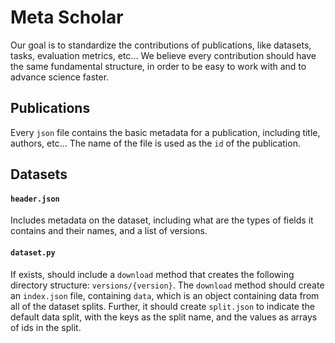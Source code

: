 # Meta Scholar

Our goal is to standardize the contributions of publications, like datasets, tasks, evaluation metrics, etc...
We believe every contribution should have the same fundamental structure, in order to be easy to work with and to advance science faster.

## Publications
Every `json` file contains the basic metadata for a publication, including title, authors, etc... The name of the file is used as the `id` of the publication.

## Datasets
#### `header.json`
Includes metadata on the dataset, including what are the types of fields it contains and their names, and a list of versions.
#### `dataset.py`
If exists, should include a `download` method that creates the following directory structure: `versions/{version}`.
The `download` method should create an `index.json` file, containing `data`, which is an object containing data from all of the dataset splits.
Further, it should create `split.json` to indicate the default data split, with the keys as the split name, and the values as arrays of ids in the split.

